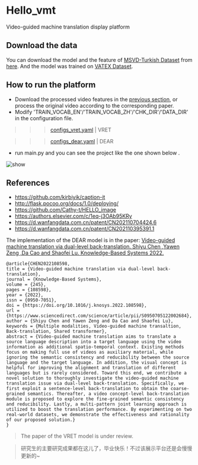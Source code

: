 # Hello_vmt
Video-guided machine translation display platform

## Download the data
You can download the model and the feature of [MSVD-Turkish Dataset](https://hucvl.github.io/MSVD-Turkish/) from [here](https://drive.google.com/drive/folders/13XgukW41ryW3lVuN_yQEuuqe9nUuXSqX?usp=sharing). And the model was trained on [VATEX Dataset](https://eric-xw.github.io/vatex-website/download.html).  

## How to run the platform
* Download the processed video features in the [previous section](https://github.com/Cathy-t/Hello_vmt#download-the-data), or process the original video according to the corresponding paper.
* Modify 'TRAIN_VOCAB_EN'/'TRAIN_VOCAB_ZH'/'CHK_DIR'/'DATA_DIR' in the configuration file. 

>>>[configs_vret.yaml](https://github.com/Cathy-t/Hello_vmt/blob/main/src/configs_vret.yaml)  | VRET

>>>[configs_dear.yaml](https://github.com/Cathy-t/Hello_vmt/blob/main/src/configs_dear.yaml)  | DEAR

* run main.py and you can see the project like the one shown below .

<img src="https://github.com/Cathy-t/Hello_vmt/blob/main/vmt.gif" alt="show" />

## References
- https://github.com/kirbiyik/caption-it
- http://flask.pocoo.org/docs/1.0/deploying/
- https://github.com/Cathy-t/HELLO_image
- https://authors.elsevier.com/c/1eq-j3OAb95KRy
- https://d.wanfangdata.com.cn/patent/CN202110704424.6
- https://d.wanfangdata.com.cn/patent/CN202110395391.1

The implementation of the DEAR model is in the paper: 
[Video-guided machine translation via dual-level back-translation. Shiyu Chen ,Yawen Zeng ,Da Cao and Shaofei Lu. Knowledge-Based Systems 2022.](https://authors.elsevier.com/c/1eq-j3OAb95KRy)

```
@article{CHEN2022108598,
title = {Video-guided machine translation via dual-level back-translation},
journal = {Knowledge-Based Systems},
volume = {245},
pages = {108598},
year = {2022},
issn = {0950-7051},
doi = {https://doi.org/10.1016/j.knosys.2022.108598},
url = {https://www.sciencedirect.com/science/article/pii/S0950705122002684},
author = {Shiyu Chen and Yawen Zeng and Da Cao and Shaofei Lu},
keywords = {Multiple modalities, Video-guided machine transaltion, Back-translation, Shared transformer},
abstract = {Video-guided machine translation aims to translate a source language description into a target language using the video information as additional spatio-temporal context. Existing methods focus on making full use of videos as auxiliary material, while ignoring the semantic consistency and reducibility between the source language and the target language. In addition, the visual concept is helpful for improving the alignment and translation of different languages but is rarely considered. Toward this end, we contribute a novel solution to thoroughly investigate the video-guided machine translation issue via dual-level back-translation. Specifically, we first exploit a sentence-level back-translation to obtain the coarse-grained semantics. Thereafter, a video concept-level back-translation module is proposed to explore the fine-grained semantic consistency and reducibility. Lastly, a multi-pattern joint learning approach is utilized to boost the translation performance. By experimenting on two real-world datasets, we demonstrate the effectiveness and rationality of our proposed solution.}
}
```

>The paper of the VRET model is under review.

>研究生的主要研究成果都在这儿了，毕业快乐！不过该展示平台还是会慢慢更新的~
